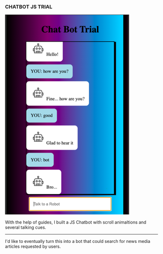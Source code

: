### CHATBOT JS TRIAL

<img src="display.png">

With the help of guides, I built a JS Chatbot with scroll animaltions and several talking cues.

---

I'd like to eventually turn this into a bot that could search for news media articles requested by users.
